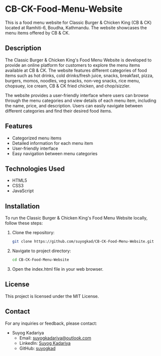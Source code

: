 # CB-CK-Food-Menu-Website

This is a food menu website for Classic Burger & Chicken King (CB & CK) located at Ramhiti-6, Boudha, Kathmandu. The website showcases the menu items offered by CB & CK.

## Description

The Classic Burger & Chicken King's Food Menu Website is developed to provide an online platform for customers to explore the menu items available at CB & CK. The website features different categories of food items such as hot drinks, cold drinks/fresh juice, snacks, breakfast, pizza, burgers, momos, noodles, veg snacks, non-veg snacks, rice menu, chopsuey, ice cream, CB & CK fried chicken, and chop/sizzler.

The website provides a user-friendly interface where users can browse through the menu categories and view details of each menu item, including the name, price, and description. Users can easily navigate between different categories and find their desired food items.

## Features

- Categorized menu items
- Detailed information for each menu item
- User-friendly interface
- Easy navigation between menu categories

## Technologies Used

- HTML5
- CSS3
- JavaScript

## Installation

To run the Classic Burger & Chicken King's Food Menu Website locally, follow these steps:

1. Clone the repository:
   ```bash
   git clone https://github.com/suyogkad/CB-CK-Food-Menu-Website.git
   ```

2. Navigate to project directory:
   ```bash
   cd CB-CK-Food-Menu-Website
   ```

3. Open the index.html file in your web browser.

## License

This project is licensed under the MIT License.

## Contact

For any inquiries or feedback, please contact:

- Suyog Kadariya
  - Email: suyogkadariya@outlook.com
  - LinkedIn: [Suyog Kadariya](https://www.linkedin.com/in/suyogkadariya/)
  - GitHub: [suyogkad](https://github.com/suyogkad)


